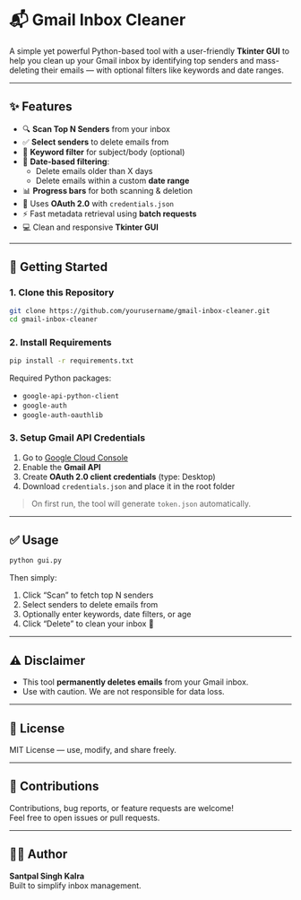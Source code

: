 # 📬 Gmail Inbox Cleaner

A simple yet powerful Python-based tool with a user-friendly **Tkinter GUI** to help you clean up your Gmail inbox by identifying top senders and mass-deleting their emails — with optional filters like keywords and date ranges.

---

## ✨ Features

- 🔍 **Scan Top N Senders** from your inbox  
- ✅ **Select senders** to delete emails from  
- 🔑 **Keyword filter** for subject/body (optional)  
- 📅 **Date-based filtering**:
  - Delete emails older than X days
  - Delete emails within a custom **date range**
- 📊 **Progress bars** for both scanning & deletion
- 🔐 Uses **OAuth 2.0** with `credentials.json`
- ⚡ Fast metadata retrieval using **batch requests**
- 💻 Clean and responsive **Tkinter GUI**

---

## 🚀 Getting Started

### 1. Clone this Repository

```bash
git clone https://github.com/yourusername/gmail-inbox-cleaner.git
cd gmail-inbox-cleaner
```

### 2. Install Requirements

```bash
pip install -r requirements.txt
```

Required Python packages:
- `google-api-python-client`
- `google-auth`
- `google-auth-oauthlib`

### 3. Setup Gmail API Credentials

1. Go to [Google Cloud Console](https://console.cloud.google.com/)
2. Enable the **Gmail API**
3. Create **OAuth 2.0 client credentials** (type: Desktop)
4. Download `credentials.json` and place it in the root folder

> On first run, the tool will generate `token.json` automatically.

---

## ✅ Usage

```bash
python gui.py
```

Then simply:
1. Click “Scan” to fetch top N senders
2. Select senders to delete emails from
3. Optionally enter keywords, date filters, or age
4. Click “Delete” to clean your inbox 🎯

---

## ⚠️ Disclaimer

- This tool **permanently deletes emails** from your Gmail inbox.
- Use with caution. We are not responsible for data loss.

---

## 📄 License

MIT License — use, modify, and share freely.

---

## 🤝 Contributions

Contributions, bug reports, or feature requests are welcome!  
Feel free to open issues or pull requests.

---

## 👨‍💻 Author

**Santpal Singh Kalra**  
Built to simplify inbox management.
